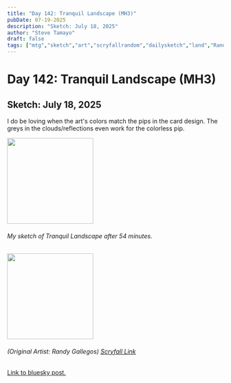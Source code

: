 ```yaml
---
title: "Day 142: Tranquil Landscape (MH3)"
pubDate: 07-19-2025
description: "Sketch: July 18, 2025"
author: "Steve Tamayo"
draft: false
tags: ["mtg","sketch","art","scryfallrandom","dailysketch","land","Randy Gallegos"]
---
```

# Day 142: Tranquil Landscape (MH3)
## Sketch: July 18, 2025


I do be loving when the art's colors match the pips in the card design. The greys in the clouds/reflections even work for the colorless pip.


<img src="https://cdn.bsky.app/img/feed_fullsize/plain/did:plc:vlb3baqyfxfheceuqyubujfl/bafkreiclvuwir2hj75tupjrnxvuy477iq5r6umjwonxcv55empwnx4f7ei@jpeg" height="200">


###### My sketch of Tranquil Landscape after 54 minutes.
<img src="https://cards.scryfall.io/large/front/1/1/113f48b9-a972-4e2c-af95-05ab078e01f2.jpg?1717013071" height="200">


###### (Original Artist: Randy Gallegos) [Scryfall Link](https://scryfall.com/card/mh3/231/tranquil-landscape)


[Link to bluesky post.](https://bsky.app/profile/sorocoroto.bsky.social/post/3lueedvlq5k2q)